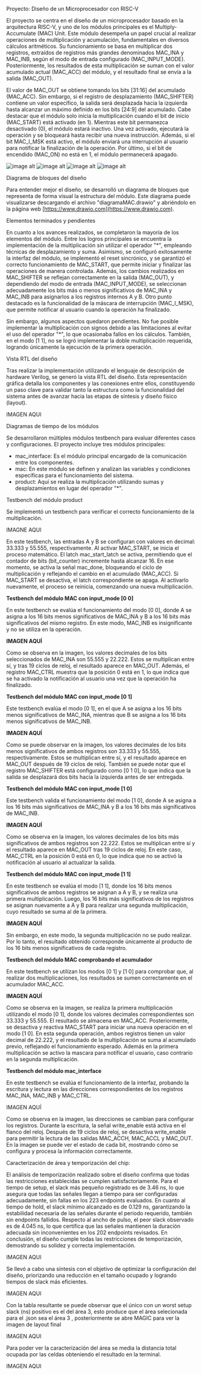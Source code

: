 Proyecto: Diseño de un Microprocesador con RISC-V

El proyecto se centra en el diseño de un microprocesador basado en la arquitectura RISC-V, y uno de los módulos principales es el Multiply-Accumulate (MAC) Unit. Este módulo desempeña un papel crucial al realizar operaciones de multiplicación y acumulación, fundamentales en diversos cálculos aritméticos. Su funcionamiento se basa en multiplicar dos registros, extraídos de registros más grandes denominados MAC_INA y MAC_INB, según el modo de entrada configurado (MAC_INPUT_MODE). Posteriormente, los resultados de esta multiplicación se suman con el valor acumulado actual (MAC_ACC) del módulo, y el resultado final se envía a la salida (MAC_OUT). 

El valor de MAC_OUT se obtiene tomando los bits [31:16] del acumulado (MAC_ACC). Sin embargo, si el registro de desplazamiento (MAC_SHIFTER) contiene un valor específico, la salida será desplazada hacia la izquierda hasta alcanzar un máximo definido en los bits [24:9] del acumulado. Cabe destacar que el módulo solo inicia la multiplicación cuando el bit de inicio (MAC_START) está activado (en 1). Mientras este bit permanezca desactivado (0), el módulo estará inactivo. Una vez activado, ejecutará la operación y se bloqueará hasta recibir una nueva instrucción. Además, si el bit MAC_I_MSK está activo, el módulo enviará una interrupción al usuario para notificar la finalización de la operación. Por último, si el bit de encendido (MAC_ON) no está en 1, el módulo permanecerá apagado.

![image alt](https://drive.google.com/uc?id=1_srFWBWl9kfJeGSkfZ6Dztm20vS-jZ4I)
![image alt](https://drive.google.com/file/d/1_srFWBWl9kfJeGSkfZ6Dztm20vS-jZ4I/view?usp=drive_link)
![image alt](https://drive.google.com/file/d/1_vFxtTHUk_yZm5k5P_Hkz_te0_Bbcdwo/view?usp=drive_link)
![image alt](https://drive.google.com/file/d/1_vOolHD9m0_w-UgA7Rt80xSJk0iVyDVJ/view?usp=drive_link)

Diagrama de bloques del diseño

Para entender mejor el diseño, se desarrolló un diagrama de bloques que representa de forma visual la estructura del módulo. Este diagrama puede visualizarse descargando el archivo "diagramaMAC.drawio" y abriéndolo en la página web [https://www.drawio.com](https://www.drawio.com).

Elementos terminados y pendientes

En cuanto a los avances realizados, se completaron la mayoría de los elementos del módulo. Entre los logros principales se encuentra la implementación de la multiplicación sin utilizar el operador "*", empleando técnicas de desplazamiento y suma. Asimismo, se configuró exitosamente la interfaz del módulo, se implementó el reset sincrónico, y se garantizó el correcto funcionamiento de MAC_START, que permite iniciar y finalizar las operaciones de manera controlada. Además, los cambios realizados en MAC_SHIFTER se reflejan correctamente en la salida (MAC_OUT), y dependiendo del modo de entrada (MAC_INPUT_MODE), se seleccionan adecuadamente los bits más o menos significativos de MAC_INA y MAC_INB para asignarlos a los registros internos A y B. Otro punto destacado es la funcionalidad de la máscara de interrupción (MAC_I_MSK), que permite notificar al usuario cuando la operación ha finalizado.

Sin embargo, algunos aspectos quedaron pendientes. No fue posible implementar la multiplicación con signos debido a las limitaciones al evitar el uso del operador "*", lo que ocasionaba fallos en los cálculos. También, en el modo [1 1], no se logró implementar la doble multiplicación requerida, logrando únicamente la ejecución de la primera operación.

Vista RTL del diseño

Tras realizar la implementación utilizando el lenguaje de descripción de hardware Verilog, se generó la vista RTL del diseño. Esta representación gráfica detalla los componentes y las conexiones entre ellos, constituyendo un paso clave para validar tanto la estructura como la funcionalidad del sistema antes de avanzar hacia las etapas de síntesis y diseño físico (layout). 


IMAGEN AQUI

Diagramas de tiempo de los módulos

Se desarrollaron múltiples módulos testbench para evaluar diferentes casos y configuraciones. El proyecto incluye tres módulos principales: 

- mac_interface: Es el módulo principal encargado de la comunicación entre los componentes. 
- mac: En este módulo se definen y analizan las variables y condiciones específicas para el funcionamiento del sistema. 
- product: Aquí se realiza la multiplicación utilizando sumas y desplazamientos en lugar del operador "*".

Testbench del módulo product

Se implementó un testbench para verificar el correcto funcionamiento de la multiplicación. 

IMAGNE AQUI

En este testbench, las entradas A y B se configuran con valores en decimal: 33.333 y 55.555, respectivamente. Al activar MAC_START, se inicia el proceso matemático. El latch mac_start_latch se activa, permitiendo que el contador de bits (bit_counter) incremente hasta alcanzar 16. En ese momento, se activa la señal mac_done, bloqueando el ciclo de multiplicación y reflejando el cambio en el acumulado (MAC_ACC). Si MAC_START se desactiva, el latch correspondiente se apaga. Al activarlo nuevamente, el proceso se reinicia, comenzando una nueva multiplicación.

**Testbench del módulo MAC con input_mode [0 0]**

En este testbench se evalúa el funcionamiento del modo [0 0], donde A se asigna a los 16 bits menos significativos de MAC_INA y B a los 16 bits más significativos del mismo registro. En este modo, MAC_INB es insignificante y no se utiliza en la operación.

**IMAGEN AQUÍ**

Como se observa en la imagen, los valores decimales de los bits seleccionados de MAC_INA son 55.555 y 22.222. Estos se multiplican entre sí, y tras 19 ciclos de reloj, el resultado aparece en MAC_OUT. Además, el registro MAC_CTRL muestra que la posición 0 está en 1, lo que indica que se ha activado la notificación al usuario una vez que la operación ha finalizado.

**Testbench del módulo MAC con input_mode [0 1]**

Este testbench evalúa el modo [0 1], en el que A se asigna a los 16 bits menos significativos de MAC_INA, mientras que B se asigna a los 16 bits menos significativos de MAC_INB.

**IMAGEN AQUÍ**

Como se puede observar en la imagen, los valores decimales de los bits menos significativos de ambos registros son 33.333 y 55.555, respectivamente. Estos se multiplican entre sí, y el resultado aparece en MAC_OUT después de 19 ciclos de reloj. También se puede notar que el registro MAC_SHIFTER está configurado como [0 1 0], lo que indica que la salida se desplazará dos bits hacia la izquierda antes de ser entregada.

**Testbench del módulo MAC con input_mode [1 0]**

Este testbench valida el funcionamiento del modo [1 0], donde A se asigna a los 16 bits más significativos de MAC_INA y B a los 16 bits más significativos de MAC_INB.

**IMAGEN AQUÍ**

Como se observa en la imagen, los valores decimales de los bits más significativos de ambos registros son 22.222. Estos se multiplican entre sí y el resultado aparece en MAC_OUT tras 19 ciclos de reloj. En este caso, MAC_CTRL en la posición 0 está en 0, lo que indica que no se activó la notificación al usuario al actualizar la salida.

**Testbench del módulo MAC con input_mode [1 1]**

En este testbench se evalúa el modo [1 1], donde los 16 bits menos significativos de ambos registros se asignan a A y B, y se realiza una primera multiplicación. Luego, los 16 bits más significativos de los registros se asignan nuevamente a A y B para realizar una segunda multiplicación, cuyo resultado se suma al de la primera.

**IMAGEN AQUÍ**

Sin embargo, en este modo, la segunda multiplicación no se pudo realizar. Por lo tanto, el resultado obtenido corresponde únicamente al producto de los 16 bits menos significativos de cada registro.

**Testbench del módulo MAC comprobando el acumulador**

En este testbench se utilizan los modos [0 1] y [1 0] para comprobar que, al realizar dos multiplicaciones, los resultados se sumen correctamente en el acumulador MAC_ACC.

**IMAGEN AQUÍ**

Como se observa en la imagen, se realiza la primera multiplicación utilizando el modo [0 1], donde los valores decimales correspondientes son 33.333 y 55.555. El resultado se almacena en MAC_ACC. Posteriormente, se desactiva y reactiva MAC_START para iniciar una nueva operación en el modo [1 0]. En esta segunda operación, ambos registros tienen un valor decimal de 22.222, y el resultado de la multiplicación se suma al acumulado previo, reflejando el funcionamiento esperado. Además en la primera multiplicación se activo la mascara para notificar el usuario, caso contrario en la segunda multiplicación.

**Testbench del módulo mac_interface**

En este testbench se evalúa el funcionamiento de la interfaz, probando la escritura y lectura en las direcciones correspondientes de los registros MAC_INA, MAC_INB y MAC_CTRL.

IMAGEN AQUÍ

Como se observa en la imagen, las direcciones se cambian para configurar los registros. Durante la escritura, la señal write_enable está activa en el flanco del reloj. Después de 19 ciclos de reloj, se desactiva write_enable para permitir la lectura de las salidas MAC_ACCH, MAC_ACCL y MAC_OUT. En la imagen se puede ver el estado de cada bit, mostrando cómo se configura y procesa la información correctamente.


Caracterización de área y temporización del chip:

El análisis de temporización realizado sobre el diseño confirma que todas las restricciones establecidas se cumplen satisfactoriamente. Para el tiempo de setup, el slack más pequeño registrado es de 3.46 ns, lo que asegura que todas las señales llegan a tiempo para ser configuradas adecuadamente, sin fallas en los 223 endpoints evaluados. En cuanto al tiempo de hold, el slack mínimo alcanzado es de 0.129 ns, garantizando la estabilidad necesaria de las señales durante el periodo requerido, también sin endpoints fallidos. Respecto al ancho de pulso, el peor slack observado es de 4.045 ns, lo que certifica que las señales mantienen la duración adecuada sin inconvenientes en los 202 endpoints revisados. En conclusión, el diseño cumple todas las restricciones de temporización, demostrando su solidez y correcta implementación.

IMAGEN AQUI

Se llevó a cabo una síntesis con el objetivo de optimizar la configuración del diseño, priorizando una reducción en el tamaño ocupado y logrando tiempos de slack más eficientes.

IMAGEN AQUI

Con la tabla resultante se puede observar que el único con un worst setup slack (ns) positivo es el del área 3, esto produce que el área selecionada para el .json sea el área 3 , posteriormente se abre MAGIC para ver la imagen de layout final 

IMAGEN AQUI 

Para poder ver la caracterización del área se media la distancia total ocupada por las celdas obteniendo el resultado en la terminal.

IMAGEN AQUI

